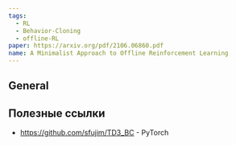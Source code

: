 ```yaml
---
tags:
  - RL
  - Behavior-Cloning
  - offline-RL
paper: https://arxiv.org/pdf/2106.06860.pdf
name: A Minimalist Approach to Offline Reinforcement Learning
---
```

## General

## Полезные ссылки

- https://github.com/sfujim/TD3_BC - PyTorch